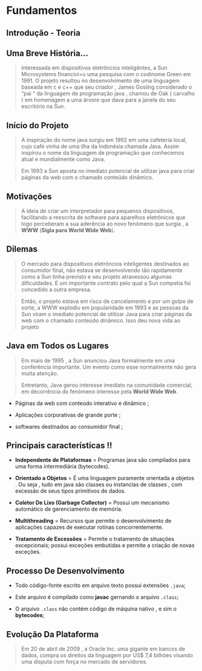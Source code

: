 # Fundamentos

## Introdução - Teoria

## Uma Breve História...

> Interessada em dispositivos eletrôncios inteligêntes, a Sun Microsystems financioi=u uma pesquisa com o codinome Green em 1991. O projeto resultou no desenvolvimento de uma linguagem baseada em c e c++ que seu criador , James Gosling considerado o “pai “ da linguagem de programação java , chamou de Oak ( carvalho ) em homenagem a uma árvore que dava para a janela do seu escritório na Sun.

## Início do Projeto

> A inspiração do nome java surgiu em 1992 em uma cafeteria local, cujo café vinha de uma ilha da Indonésia chamada Java. Assim inspirou o nome da linguagem de programação que conhecemos atual e mundialmente como Java.

> Em 1993 a Sun aposta no imediato potencial de utilizar java para criar páginas da web com o chamado conteúdo dinâmico.

## Motivações

> A ideia de criar um interpretador para pequenos dispositivos, facilitando a reescrita de software para aparelhos eletrônicos que logo perceberam a sua aderência ao novo fenômeno que surgia , a **WWW** (__Sigla para World Wide Web__).

## Dilemas 

> O mercado para dispositivos eletrôncios inteligentes destinados ao consumidor final, não estava se desenvolvendo tão rapidamente como a Sun tinha previsto e seu projeto atravessou algumas dificuldades. E um importante contrato pelo qual a Sun competia foi concedido a outra empresa.

> Então, o projeto estava em risco de cancelamento e por um golpe de sorte, a WWW explodiu em popularidade em 1993 e as pessoas da Sun viram o imediato potencial de utilizar Java para criar páginas da web com o chamado conteúdo dinâmico. Isso deu nova vida ao projeto

## Java em Todos os Lugares 

> Em maio de 1995 , a Sun anunciou Java formalmente em uma conferência importante. Um evento como esse normalmente não gera muita atenção.

> Entretanto, Java gerou interesse imediato na comunidade comercial, em decorrência do fenômeno interesse pela **World Wide Web**.

* Páginas da web com conteúdo interativo e dinâmico ;

* Aplicações corporativas de grande porte ;

* softwares destinados ao consumidor final ;

## Principais características !!

* __Independente de Plataformas__ = Programas java são compilados para uma forma intermediária (bytecodes).

* __Orientado a Objetos__ = É uma linguagem puramente orientada a objetos . Ou seja , tudo em java são classes ou instancias de classes , com excessão de seus tipos primitivos de dados.

* __Coletor De Lixo (Garbage Collector)__ = Possui um mecanismo automático de gerenciamento de memória.

* __Multithreading__ = Recursos que permite o desenvolvimento de aplicações capazes de executar rotinas concorrentemente.

* __Tratamento de Excessões__ = Permite o tratamento de situações excepcionais; possui exceções embutidas e permite a criação de novas exceções.

## Processo De Desenvolvimento

+ Todo código-fonte escrito em arquivo texto possui extensões `.java`;

+ Este arquivo é compilado como **javac** gernando o arquivo `.class`;

+ O arquivo `.class` não contém código de máquina nativo , e sim o **bytecodes**;

## Evolução Da Plataforma

> Em 20 de abril de 2009 , a Oracle Inc. uma gigante em bancos de dados, compra os direitos da linguagem por US$ 7,4 bilhões visando uma disputa com força no mercado de servidores.
